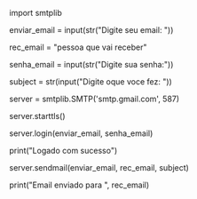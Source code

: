 import smtplib

enviar_email = input(str("Digite seu email: "))

rec_email = "pessoa que vai receber"

senha_email = input(str("Digite sua senha:"))

subject = str(input("Digite oque voce fez: "))

server = smtplib.SMTP('smtp.gmail.com', 587)

server.starttls()

server.login(enviar_email, senha_email)

print("Logado com sucesso")

server.sendmail(enviar_email, rec_email, subject)

print("Email enviado para ", rec_email)
